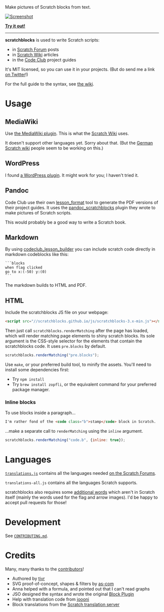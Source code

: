Make pictures of Scratch blocks from text.

[![Screenshot](http://scratchblocks.github.io/screenshot.png)](https://scratchblocks.github.io/#when%20flag%20clicked%0Aclear%0Aforever%0Apen%20down%0Aif%20%3C%3Cmouse%20down%3F%3E%20and%20%3Ctouching%20%5Bmouse-pointer%20v%5D%3F%3E%3E%20then%0Aswitch%20costume%20to%20%5Bbutton%20v%5D%0Aelse%0Aadd%20(x%20position)%20to%20%5Blist%20v%5D%0Aend%0Amove%20(foo)%20steps%0Aturn%20ccw%20(9)%20degrees)

**[Try it out!](http://scratchblocks.github.io/)**

---

**scratchblocks** is used to write Scratch scripts:

- in [Scratch Forum](http://scratch.mit.edu/discuss/topic/14772/) posts
- in [Scratch Wiki](http://wiki.scratch.mit.edu/wiki/Block_Plugin) articles 
- in the [Code Club](https://www.codeclub.org.uk) project guides

It's MIT licensed, so you can use it in your projects. (But do send me a link
[on Twitter](http://twitter.com/blob8108)!)

For the full guide to the syntax, see [the wiki](http://wiki.scratch.mit.edu/wiki/Block_Plugin/Syntax).

# Usage

## MediaWiki

Use [the MediaWiki plugin](https://github.com/tjvr/wiki-scratchblocks). This is what the [Scratch Wiki](http://wiki.scratch.mit.edu/wiki/Block_Plugin) uses.

It doesn't support other languages yet. Sorry about that. (But the [German
Scratch wiki](http://scratch-dach.info/) people seem to be working on this.)

## WordPress

I found [a WordPress plugin](https://github.com/tkc49/scratchblocks-for-wp). It might work for you; I haven't tried it.

## Pandoc

Code Club use their own [lesson_format](https://github.com/CodeClub/lesson_format) tool to generate the PDF versions of their project guides. It uses the [pandoc_scratchblocks](https://github.com/CodeClub/pandoc_scratchblocks) plugin they wrote to make pictures of Scratch scripts.

This would probably be a good way to write a Scratch book.

## Markdown

By using [codeclub_lesson_builder](https://github.com/arve0/codeclub_lesson_builder) you can include scratch code directly in markdown codeblocks like this:

    ```blocks
    when flag clicked
    go to x:(-50) y:(0)
    ```

The markdown builds to HTML and PDF.

## HTML

Include the scratchblocks JS file on your webpage:

```html
<script src="//scratchblocks.github.io/js/scratchblocks-3.x-min.js"></script>
```

Then just call `scratchblocks.renderMatching` after the page has loaded, which
will render matching page elements to shiny scratch blocks. Its sole argument
is the CSS-style selector for the elements that contain the scratchblocks code.
It uses `pre.blocks` by default.

```js
scratchblocks.renderMatching("pre.blocks");
```

Use `make`, or your preferred build tool, to minify the assets. You'll need to
install some dependencies first:

- Try `npm install`
- Try `brew install zopfli`, or the equivalent command for your preferred package manager.

### Inline blocks

To use blocks inside a paragraph...

```html
I'm rather fond of the <code class="b">stamp</code> block in Scratch.
```

...make a separate call to `renderMatching` using the `inline` argument.

```js
scratchblocks.renderMatching("code.b", {inline: true});
```

# Languages

[`translations.js`](https://github.com/tjvr/scratchblocks/blob/master/src/translations.js) contains all the languages needed [on the Scratch Forums](http://scratch.mit.edu/discuss/#category_head_6).

`translations-all.js` contains all the languages Scratch supports.

scratchblocks also requires some [additional words](https://github.com/tjvr/scratchblocks/blob/master/src/extra_strings.py) which aren't in Scratch itself (mainly the words used for the flag and arrow images). I'd be happy to accept pull requests for those!


# Development

See [`CONTRIBUTING.md`](https://github.com/tjvr/scratchblocks/blob/master/.github/CONTRIBUTING.md).


# Credits

Many, many thanks to the [contributors](https://github.com/tjvr/scratchblocks/graphs/contributors)!

* Authored by [tjvr](https://github.com/tjvr)
* SVG proof-of-concept, shapes & filters by [as-com](https://github.com/as-com)
* Anna helped with a formula, and pointed out that I can't read graphs
* JSO designed the syntax and wrote the original [Block Plugin](http://wiki.scratch.mit.edu/wiki/Block_Plugin_\(1.4\))
* Help with translation code from [joooni](http://scratch.mit.edu/users/joooni/)
* Block translations from the [Scratch translation server](http://translate.scratch.mit.edu/)
